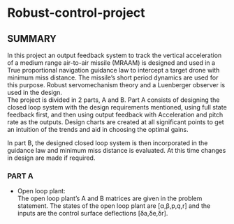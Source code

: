 # Robust-control-project

## SUMMARY
In this project an output feedback system to track the vertical acceleration of a medium range air-to-air missile (MRAAM) is
designed and used in a True proportional navigation guidance law to intercept a target drone
with minimum miss distance. The missile’s short period dynamics are used for this purpose.
Robust servomechanism theory and a Luenberger observer is used in the design.   
The project is divided in 2 parts, A and B. Part A consists of designing the closed loop
system with the design requirements mentioned, using full state feedback first, and then using
output feedback with Acceleration and pitch rate as the outputs. Design charts are created at all significant points to get an intuition of the trends and aid in choosing the optimal gains.

In part B, the designed closed loop system is then incorporated in the guidance law and
minimum miss distance is evaluated. At this time changes in design are made if required.

###  PART A
* Open loop plant: <br/>
The open loop plant’s A and B matrices are given in the problem statement. The states
of the open loop plant are [α,β,p,q,r] and the inputs are the control surface deflections
[δa,δe,δr].<br/> 
<!---->
<!--Following are the open loop matrices provided.-->


